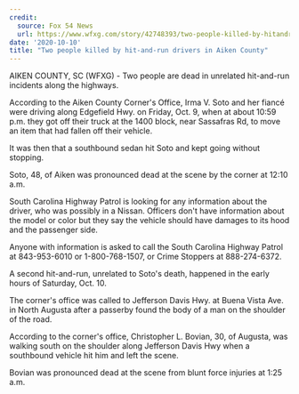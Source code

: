 ```yaml
---
credit:
  source: Fox 54 News
  url: https://www.wfxg.com/story/42748393/two-people-killed-by-hitandrun-drivers-in-aiken-county
date: '2020-10-10'
title: "Two people killed by hit-and-run drivers in Aiken County"
---
```

AIKEN COUNTY, SC (WFXG) - Two people are dead in unrelated hit-and-run incidents along the highways.

According to the Aiken County Corner's Office, Irma V. Soto and her fiancé were driving along Edgefield Hwy. on Friday, Oct. 9, when at about 10:59 p.m. they got off their truck at the 1400 block, near Sassafras Rd, to move an item that had fallen off their vehicle. 

It was then that a southbound sedan hit Soto and kept going without stopping.

Soto, 48, of Aiken was pronounced dead at the scene by the corner at 12:10 a.m.

South Carolina Highway Patrol is looking for any information about the driver, who was possibly in a Nissan. Officers don't have information about the model or color but they say the vehicle should have damages to its hood and the passenger side. 

Anyone with information is asked to call the South Carolina Highway Patrol at 843-953-6010 or 1-800-768-1507, or Crime Stoppers at 888-274-6372.

A second hit-and-run, unrelated to Soto's death, happened in the early hours of Saturday, Oct. 10.

The corner's office was called to Jefferson Davis Hwy. at Buena Vista Ave. in North Augusta after a passerby found the body of a man on the shoulder of the road.

According to the corner's office, Christopher L. Bovian, 30, of Augusta, was walking south on the shoulder along Jefferson Davis Hwy when a southbound vehicle hit him and left the scene.

Bovian was pronounced dead at the scene from blunt force injuries at 1:25 a.m.
